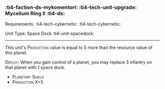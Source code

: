 ### :ti4-faction-ds-mykomentori: :ti4-tech-unit-upgrade: **Mycelium Ring II** :ti4-ds:

Requirements: :ti4-tech-cybernetic: :ti4-tech-cybernetic:

Unit Type: Space Dock :ti4-unit-spacedock:

---

This unit's <span style="font-variant:small-caps;">Production</span> value is equal to 5 more than the resource value of this planet.

<span style="font-variant:small-caps;">Deploy</span>: When you gain control of a planet, you may replace 3 infantry on that planet with 1 space dock.

* <span style="font-variant:small-caps;">Planetary Shield</span>
* <span style="font-variant:small-caps;">Production X+5</span>
